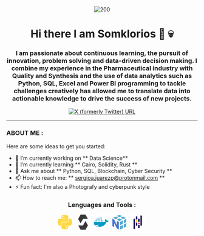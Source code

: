 <div id="header" align="center">
    <img src="[https://imgur.com/xaKJwIs](https://imgur.com/xaKJwIs)" alt="200">
    <h1 align="center"> Hi there I am Somklorios 🌟 💀</h1>
    <h3 align="center">I am passionate about continuous learning, the pursuit of innovation, problem solving and data-driven decision making. I combine my experience in the Pharmaceutical industry with Quality and Synthesis and the use of data analytics such as Python, SQL, Excel and Power BI programming to tackle challenges creatively has allowed me to translate data into actionable knowledge to drive the success of new projects.
</h3>
</div>
<div id="badges" align="center">
    <a href="https://twitter.com/JuarezSergioal" target="_blank">
        <img alt="X (formerly Twitter) URL" src="https://img.shields.io/twitter/url?url=https%3A%2F%2Ftwitter.com%2FJuarezSergioal">
    </a>

</div>

---
### ABOUT ME : 
Here are some ideas to get you started:

- 🔭 I’m currently working on ** Data Science**
- 🌱 I’m currently learning ** Cairo, Solidity, Rust **
- 💬 Ask me about  ** Python, SQL, Blockchain, Cyber Security ** 
- 📫 How to reach me: ** sergioa.juarezp@protonmail.com **
- ⚡ Fun fact: I'm also a Photografy and cyberpunk style

<div align="center">
    <h3> Lenguages and Tools : </h3>
    <div>
        <img src="https://github.com/devicons/devicon/blob/master/icons/python/python-plain.svg" title="Python" alt="Python" width="40" height="40">&nbsp;
        <img src="https://github.com/devicons/devicon/blob/master/icons/solidity/solidity-plain.svg" title="Solidity" alt="Solidity" width="40" height="40">&nbsp;
        <img src="https://github.com/devicons/devicon/blob/master/icons/docker/docker-plain.svg" title="Solidity" alt="Solidity" width="40" height="40">&nbsp;
        <img src="https://github.com/devicons/devicon/blob/master/icons/numpy/numpy-original.svg" title="Solidity" alt="Solidity" width="40" height="40">&nbsp;
        <img src="https://github.com/devicons/devicon/blob/master/icons/pandas/pandas-original.svg" title="Solidity" alt="Solidity" width="40" height="40">&nbsp;
    </div>

</div>

<!--

---
<!--
ABOUT ME
Here are some ideas to get you started:

- 🔭 I’m currently working on ...
- 🌱 I’m currently learning ...
- 👯 I’m looking to collaborate on ...
- 🤔 I’m looking for help with ...
- 💬 Ask me about  ...
- 📫 How to reach me: ...
- 😄 Pronouns: ...
- ⚡ Fun fact: ...
-->
